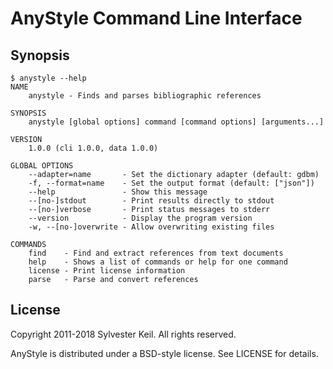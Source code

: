 AnyStyle Command Line Interface
===============================

Synopsis
--------

    $ anystyle --help
    NAME
        anystyle - Finds and parses bibliographic references

    SYNOPSIS
        anystyle [global options] command [command options] [arguments...]

    VERSION
        1.0.0 (cli 1.0.0, data 1.0.0)

    GLOBAL OPTIONS
        --adapter=name       - Set the dictionary adapter (default: gdbm)
        -f, --format=name    - Set the output format (default: ["json"])
        --help               - Show this message
        --[no-]stdout        - Print results directly to stdout
        --[no-]verbose       - Print status messages to stderr
        --version            - Display the program version
        -w, --[no-]overwrite - Allow overwriting existing files

    COMMANDS
        find    - Find and extract references from text documents
        help    - Shows a list of commands or help for one command
        license - Print license information
        parse   - Parse and convert references

License
-------
Copyright 2011-2018 Sylvester Keil. All rights reserved.

AnyStyle is distributed under a BSD-style license.
See LICENSE for details.

